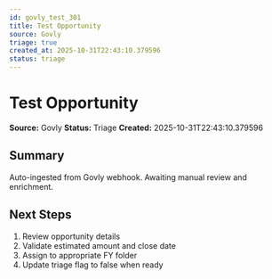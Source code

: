```yaml
---
id: govly_test_301
title: Test Opportunity
source: Govly
triage: true
created_at: 2025-10-31T22:43:10.379596
status: triage
---
```


# Test Opportunity

**Source:** Govly
**Status:** Triage
**Created:** 2025-10-31T22:43:10.379596

## Summary

Auto-ingested from Govly webhook. Awaiting manual review and enrichment.

## Next Steps

1. Review opportunity details
2. Validate estimated amount and close date
3. Assign to appropriate FY folder
4. Update triage flag to false when ready
